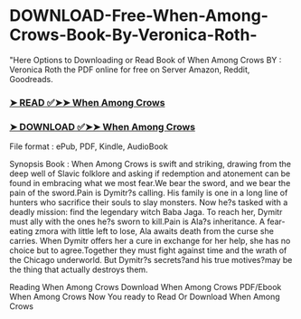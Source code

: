 # DOWNLOAD-Free-When-Among-Crows-Book-By-Veronica-Roth-

"Here Options to Downloading or Read Book of When Among Crows BY : Veronica Roth the PDF online for free on Server Amazon, Reddit, Goodreads.

### [➤ READ ✅➤➤ When Among Crows](https://en.ebooksteach.xyz/?book=195790597-when-among-crows)
### [➤ DOWNLOAD ✅➤➤ When Among Crows](https://en.ebooksteach.xyz/?book=195790597-when-among-crows)

File format : ePub, PDF, Kindle, AudioBook

Synopsis Book : When Among Crows is swift and striking, drawing from the deep well of Slavic folklore and asking if redemption and atonement can be found in embracing what we most fear.We bear the sword, and we bear the pain of the sword.Pain is Dymitr?s calling. His family is one in a long line of hunters who sacrifice their souls to slay monsters. Now he?s tasked with a deadly mission: find the legendary witch Baba Jaga. To reach her, Dymitr must ally with the ones he?s sworn to kill.Pain is Ala?s inheritance. A fear-eating zmora with little left to lose, Ala awaits death from the curse she carries. When Dymitr offers her a cure in exchange for her help, she has no choice but to agree.Together they must fight against time and the wrath of the Chicago underworld. But Dymitr?s secrets?and his true motives?may be the thing that actually destroys them.

Reading When Among Crows
Download When Among Crows
PDF/Ebook When Among Crows
Now You ready to Read Or Download When Among Crows
